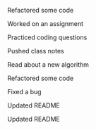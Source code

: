 Refactored some code

Worked on an assignment

Practiced coding questions

Pushed class notes

Read about a new algorithm

Refactored some code

Fixed a bug

Updated README

Updated README

